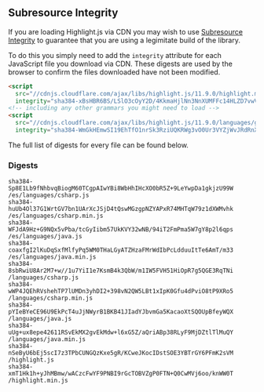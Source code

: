 ## Subresource Integrity

If you are loading Highlight.js via CDN you may wish to use [Subresource Integrity](https://developer.mozilla.org/en-US/docs/Web/Security/Subresource_Integrity) to guarantee that you are using a legimitate build of the library.

To do this you simply need to add the `integrity` attribute for each JavaScript file you download via CDN. These digests are used by the browser to confirm the files downloaded have not been modified.

```html
<script
  src="//cdnjs.cloudflare.com/ajax/libs/highlight.js/11.9.0/highlight.min.js"
  integrity="sha384-xBsHBR6BS/LSlO3cOyY2D/4KkmaHjlNn3NnXUMFFc14HLZD7vwVgS3+6U/WkHAra"></script>
<!-- including any other grammars you might need to load -->
<script
  src="//cdnjs.cloudflare.com/ajax/libs/highlight.js/11.9.0/languages/go.min.js"
  integrity="sha384-WmGkHEmwSI19EhTfO1nrSk3RziUQKRWg3vO0Ur3VYZjWvJRdRnX4/scQg+S2w1fI"></script>
```

The full list of digests for every file can be found below.

### Digests

```
sha384-Sp8E1Lb9fNhbvqBiogM60TCgpAIwYBi8WbHhIHcXO0bR5Z+9LeYwpDa1gkjzU99W /es/languages/csharp.js
sha384-huUb4Ol37G1WrtGV7bn1UArXcJSjD4tQswMGzgpNZYAPxR74MHTqW79z1dXWMvhk /es/languages/csharp.min.js
sha384-WFJdA9Hz+G9NQx5vPba/tcGyIibm57UkKVY32wNB/94iT2FmPma5W7gY8p2l6qps /es/languages/java.js
sha384-coaxfgI2lKuDqSxfMlfyPq5WM0THaLGyATZHzaFMrWdIbPcLdduuItTe6AmT/m33 /es/languages/java.min.js
sha384-8sbRwiU8Ar2M7+w//1u7YiI1e7KsmB4k3QbW/m1IW5FVH51HiOpR7g5QGE3RqTNi /languages/csharp.js
sha384-wWP4JQEhRVshehTP7lUMDn3yhDI2+398vN2QW5LBt1xIpK0Gfu4dPviO8tP9XRo5 /languages/csharp.min.js
sha384-pYIeBYeCE96U9EkPcT4uJjNWyrB1BKB41JIadYJbvmGa5KacaoXtSQOUpBfeyWQX /languages/java.js
sha384-uUg+ux8epe42611RSvEkMX2gvEkMdw+l6xG5Z/aQriABp38RLyF9MjDZtlTlMuQY /languages/java.min.js
sha384-nSeByU6bEj5scI7z3TPbCUNGQzKxe5gR/KCweJKocIDstSOE3YBTrGY6PFmK2sVM /highlight.js
sha384-xmT1Hk1h+yJhMBmw/wACzcFwYF9PNBI9rGcTOBVZgP0FTN+Q0CwMVj6oo/knWW0T /highlight.min.js
```

